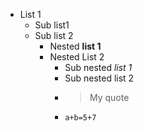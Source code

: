 * List 1
  * Sub list1
  * Sub list 2
    * Nested **list 1**
    * Nested List 2
      * Sub nested _list 1_
      * Sub nested list 2
      * > My quote
      * `a+b=5+7`
